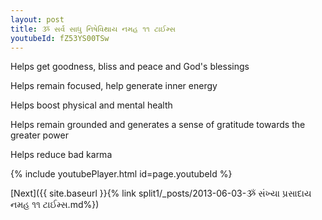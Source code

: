 ```yaml
---
layout: post
title: ૐ સર્વ સાધુ નિષેવિથાય નમહ ૧૧ ટાઈમ્સ
youtubeId: fZ53YS00TSw
---
```

 
 
Helps get goodness, bliss and peace and God's blessings
 
Helps remain focused, help generate inner energy 
 
Helps boost physical and mental health 
 
Helps remain grounded and generates a sense of gratitude towards the greater power 
 
Helps reduce bad karma
 
 
 
 


{% include youtubePlayer.html id=page.youtubeId %}
 
[Next]({{ site.baseurl }}{% link  split1/_posts/2013-06-03-ૐ સંખ્યા પ્રસાદાય નમહ ૧૧ ટાઈમ્સ.md%})
 
